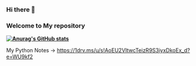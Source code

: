 ### Hi there 👋
### Welcome to My repository 

**[![Anurag's GitHub stats](https://github-readme-stats.vercel.app/api?username=mohitdudi&show_icons=true&theme=tokyonight)](https://github.com/anuraghazra/github-readme-stats)**

My Python Notes -> https://1drv.ms/u/s!AoEU2VItwcTeizR9S3iyxDkoEx_d?e=WU9kf2
<!--
**mohitdudi/mohitdudi** is a ✨ _special_ ✨ repository because its `README.md` (this file) appears on your GitHub profile.

Here are some ideas to get you started:

- 🔭 I’m currently working on ...
- 🌱 I’m currently learning ...
- 👯 I’m looking to collaborate on ...
- 🤔 I’m looking for help with ...
- 💬 Ask me about ...
- 📫 How to reach me: ...
- 😄 Pronouns: ...
- ⚡ Fun fact: ...
-->
